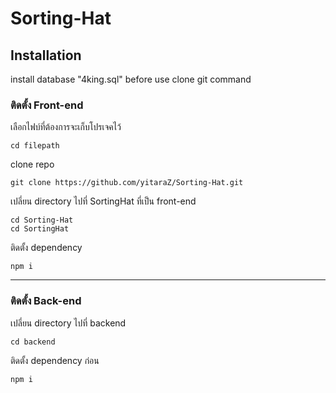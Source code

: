 ﻿# Sorting-Hat

## Installation

install database "4king.sql" before use clone git command

### ติดตั้ง Front-end

เลือกไฟบ์ที่ต้องการจะเก็บโปรเจคไว้
```
cd filepath
```
clone repo
```
git clone https://github.com/yitaraZ/Sorting-Hat.git
```
เปลี่ยน directory ไปที่ SortingHat ที่เป็น front-end
```
cd Sorting-Hat
cd SortingHat
```
ติดตั้ง dependency 
```
npm i
```

-----------------------------------------------------

### ติดตั้ง Back-end

เปลี่ยน directory ไปที่ backend
```
cd backend
```
ติดตั้ง dependency ก่อน
```
npm i
```


